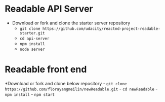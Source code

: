 # Readable API Server

* Download or fork and clone the starter server repository
    - `git clone https://github.com/udacity/reactnd-project-readable-starter.git`
    - `cd api-server`
    - `npm install`
    - `node server`

# Readable front end   
*Download or fork and clone below repository
    - `git clone https://github.com/florayangmeilin/newReadable.git`
    - `cd newReadable`
    - `npm install`
    - `npm start`



